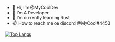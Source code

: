 - 👋 Hi, I’m @MyCoolDev
- 👀 I’m A Developer
- 🌱 I’m currently learning Rust
- 📫 How to reach me on discord @MyCool#4453

<!---
MyCoolDev/MyCoolDev is a ✨ special ✨ repository because its `README.md` (this file) appears on your GitHub profile.
You can click the Preview link to take a look at your changes.
--->
[![Top Langs](https://github-readme-stats.vercel.app/api/top-langs/?username=mycooldev&layout=compact)](https://github.com/anuraghazra/github-readme-stats)
